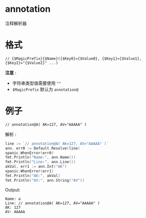 # annotation

注释解析器

# 格式
```text
// {$MagicPrefix}{$Name}({$Key0}={$Value0}, {$Key1}={$Value1}, {$Key2}="{$Value2}" ...)
```

**注意** :
- 字符串类型值需要使用 `""`
- `$MagicPrefix` 默认为 `annotation@`

# 例子
```text
// annotation@A( AK=127, AV="AAAAA" )
```

解析 :
```go
line := `// annotation@A( AK=127, AV="AAAAA" )`
ann, err0 := Default.Resolve(line)
xpanic.WhenError(err0)
fmt.Println("Name:", ann.Name())
fmt.Println("Line:", ann.Line())
akVal, err1 := ann.Int("AK")
xpanic.WhenError(err1)
fmt.Println("AK:", akVal)
fmt.Println("AV:", ann.String("AV"))
```

Output:
```text
Name: a
Line: // annotation@A( AK=127, AV="AAAAA" )
AK: 127
AV: AAAAA
```